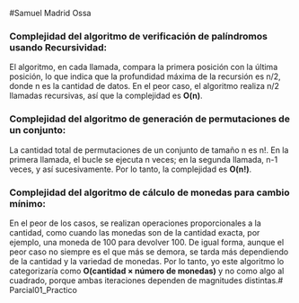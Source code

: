 #Samuel Madrid Ossa

### Complejidad del algoritmo de verificación de palíndromos usando Recursividad:

El algoritmo, en cada llamada, compara la primera posición con la última posición, lo que indica que la profundidad máxima de la recursión es n/2, donde n es la cantidad de datos. En el peor caso, el algoritmo realiza n/2 llamadas recursivas, así que la complejidad es **O(n)**.

### Complejidad del algoritmo de generación de permutaciones de un conjunto:

La cantidad total de permutaciones de un conjunto de tamaño n es n!. En la primera llamada, el bucle se ejecuta n veces; en la segunda llamada, n-1 veces, y así sucesivamente. Por lo tanto, la complejidad es **O(n!)**.

### Complejidad del algoritmo de cálculo de monedas para cambio mínimo:

En el peor de los casos, se realizan operaciones proporcionales a la cantidad, como cuando las monedas son de la cantidad exacta, por ejemplo, una moneda de 100 para devolver 100. De igual forma, aunque el peor caso no siempre es el que más se demora, se tarda más dependiendo de la cantidad y la variedad de monedas. Por lo tanto, yo este algoritmo lo categorizaría como **O(cantidad × número de monedas)** y no como algo al cuadrado, porque ambas iteraciones dependen de magnitudes distintas.# Parcial01_Practico
